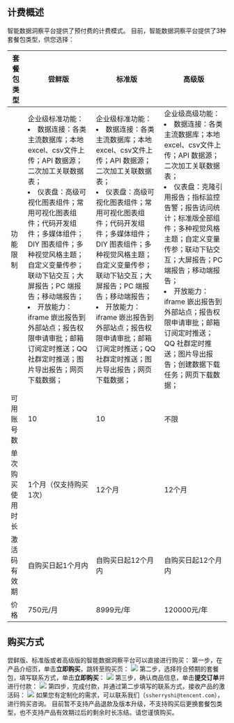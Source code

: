## 计费概述
智能数据洞察平台提供了预付费的计费模式。
目前，智能数据洞察平台提供了3种套餐包类型，供您选择：

|套餐包类型	|尝鲜版|	标准版|	高级版|
|--|--|--|--|
|功能限制	|企业级标准功能：<li>	数据连接：各类主流数据库；本地excel、csv文件上传；API 数据源；二次加工关联数据表；</li><li>	仪表盘：高级可视化图表组件；常用可视化图表组件；代码开发组件；多媒体组件；DIY 图表组件；多种视觉风格主题；自定义变量传参；联动下钻交互；大屏报告；PC 端报告；移动端报告；</li><li>	开放能力：iframe 嵌出报告到外部站点；报告权限申请审批；邮箱订阅定时推送；QQ 社群定时推送；图片导出报告；网页下载数据；	|企业级标准功能：</li><li>	数据连接：各类主流数据库；本地excel、csv文件上传；API 数据源；二次加工关联数据表；</li><li>	仪表盘：高级可视化图表组件；常用可视化图表组件；代码开发组件；多媒体组件；DIY 图表组件；多种视觉风格主题；自定义变量传参；联动下钻交互；大屏报告；PC 端报告；移动端报告；</li><li>	开放能力：iframe 嵌出报告到外部站点；报告权限申请审批；邮箱订阅定时推送；QQ 社群定时推送；图片导出报告；网页下载数据；</li>	|企业级高级功能：<li>	数据连接：各类主流数据库；本地excel、csv文件上传；API 数据源；二次加工关联数据表；</li><li>	仪表盘：克隆引用报告；指标监控告警；报告访问统计；标准版全部组件；多种视觉风格主题；自定义变量传参；联动下钻交互；大屏报告；PC 端报告；移动端报告；</li><li>	开放能力：iframe 嵌出报告到外部站点；报告权限申请审批；邮箱订阅定时推送；QQ 社群定时推送；图片导出报告；创建数据下载任务；网页下载数据；</li>
|可用账号数	|10	|10|	不限|
|单次购买使用时长	|1个月（仅支持购买1次）|	12个月	|12个月|
|激活码有效期|	自购买日起1个月内|	自购买日起12个月内|	自购买日起12个月内|
|价格	|750元/月|	8999元/年	|120000元/年|


## 购买方式
尝鲜版、标准版或者高级版的智能数据洞察平台可以直接进行购买：
第一步，在产品介绍页，单击**立即购买**，跳转至购买页：
![](https://qcloudimg.tencent-cloud.cn/raw/6465ecc5690883ff520040d769f91cd1.png)
第二步，选择符合预期的套餐包，填写联系方式，单击**立即购买**：
![](https://qcloudimg.tencent-cloud.cn/raw/9a1332625566cb042e1f7f0d614f29ac.png)
第三步，确认商品信息，单击**提交订单**并进行付款：
![](https://qcloudimg.tencent-cloud.cn/raw/5249edf399eac7901f1b11932edc0b17.png)
第四步，完成付款，并通过第二步填写的联系方式，接收产品的激活码：
![](https://qcloudimg.tencent-cloud.cn/raw/3c4d12198b83891c4ffa39ba586d3093.png)
如果您有定制化的需求，可以联系我们（`ssherryshi@tencent.com`），进行购买咨询。
目前暂不支持产品退款及版本升级，不支持购买后更换套餐包类型，也不支持产品有效期过后的剩余时长冻结。请您谨慎购买。
